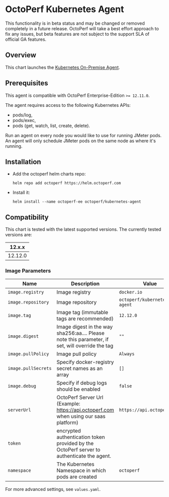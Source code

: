 # OctoPerf Kubernetes Agent

This functionality is in beta status and may be changed or removed completely in a future release. OctoPerf will take a best effort approach to fix any issues, but beta features are not subject to the support SLA of official GA features.

## Overview

This chart launches the [Kubernetes On-Premise Agent](https://hub.docker.com/r/octoperf/kubernetes-agent).

## Prerequisites

This agent is compatible with OctoPerf Enterprise-Edition `>= 12.11.0`.

The agent requires access to the following Kubernetes APIs:
- pods/log,
- pods/exec,
- pods (get, watch, list, create, delete).

Run an agent on every node you would like to use for running JMeter pods. An agent will only schedule JMeter pods on the same node as where it's running.

## Installation

* Add the octoperf helm charts repo:

  ```
  helm repo add octoperf https://helm.octoperf.com
  ```
 
* Install it:

  ```
  helm install --name octoperf-ee octoperf/kubernetes-agent
  ```

## Compatibility

This chart is tested with the latest supported versions. The currently tested versions are:

| 12.x.x|
| ------|
| 12.12.0|

### Image Parameters

| Name                       | Description                                                                                                                                                                         | Value                  |
| -------------------------- | ----------------------------------------------------------------------------------------------------------------------------------------------------------------------------------- | ---------------------- |
| `image.registry`           | Image registry                                                                                                                                                                | `docker.io`            |
| `image.repository`         | Image repository                                                                                                                                                              | `octoperf/kubernetes-agent`        |
| `image.tag`                | Image tag (immutable tags are recommended)                                                                                                                                    | `12.12.0` |
| `image.digest`             | Image digest in the way sha256:aa.... Please note this parameter, if set, will override the tag                                                                               | `""`                   |
| `image.pullPolicy`         | Image pull policy                                                                                                                                                             | `Always`         |
| `image.pullSecrets`        | Specify docker-registry secret names as an array                                                                                                                                    | `[]`                   |
| `image.debug`              | Specify if debug logs should be enabled                                                                                                                                             | `false`                |
| `serverUrl` | OctoPerf Server Url (Example: https://api.octoperf.com when using our saas platform) | `https://api.octoperf.com` |
| `token` | encrypted authentication token provided by the OctoPerf server to authenticate the agent. | |
| `namespace` | The Kubernetes Namespace in which pods are created | `octoperf` |

For more advanced settings, see `values.yaml`.
